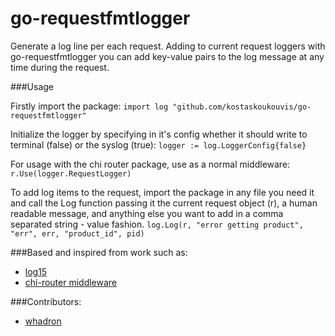 # go-requestfmtlogger

Generate a log line per each request. Adding to current request loggers with go-requestfmtlogger you can add key-value pairs to the log message at any time during the request.

###Usage

Firstly import the package:
`import log "github.com/kostaskoukouvis/go-requestfmtlogger"`

Initialize the logger by specifying in it's config whether it should write to terminal (false)
or the syslog (true):
`logger := log.LoggerConfig{false}`

For usage with the chi router package, use as a normal middleware:
`r.Use(logger.RequestLogger)`

To add log items to the request, import the package in any file you need it and call the Log function
passing it the current request object (r), a human readable message, and anything else you want to add in a comma separated
string - value fashion.
`log.Log(r, "error getting product", "err", err, "product_id", pid)`


###Based and inspired from work such as:
* [log15](https://github.com/inconshreveable/log15)
* [chi-router middleware](https://github.com/pressly/chi)

###Contributors:
* [whadron](https://github.com/whadron)
